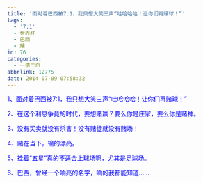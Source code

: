 ```yaml
---
title: '面对着巴西被7:1，我只想大笑三声“哇哈哈哈！让你们再赌球！”'
tags:
  - '7:1'
  - 世界杯
  - 巴西
  - 赌
id: 76
categories:
  - 一清二白
abbrlink: 12775
date: 2014-07-09 07:58:32
---
```


<span style="color: #0000ff;">1、面对着巴西被7:1，我只想大笑三声“哇哈哈哈！让你们再赌球！”</span>

<span style="color: #0000ff;">2、在这个利息争竟的时代，要想赌赢？要么你是庄家，要么你是赌神。</span>

<span style="color: #0000ff;">3、没有买卖就没有杀害！没有赌徒就没有赌场！</span>

<span style="color: #0000ff;">4、赌在当下，输的漂亮。</span>

<span style="color: #0000ff;">5、挂着“五星”真的不适合上球场啊，尤其是足球场。</span>

<span style="color: #0000ff;">6、巴西，曾经一个响亮的名字，响的我都能知道……</span>